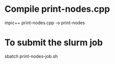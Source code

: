 # Compile print-nodes.cpp   

mpic++ print-nodes.cpp -o print-nodes

# To submit the slurm job 

sbatch print-nodes-job.sh 
